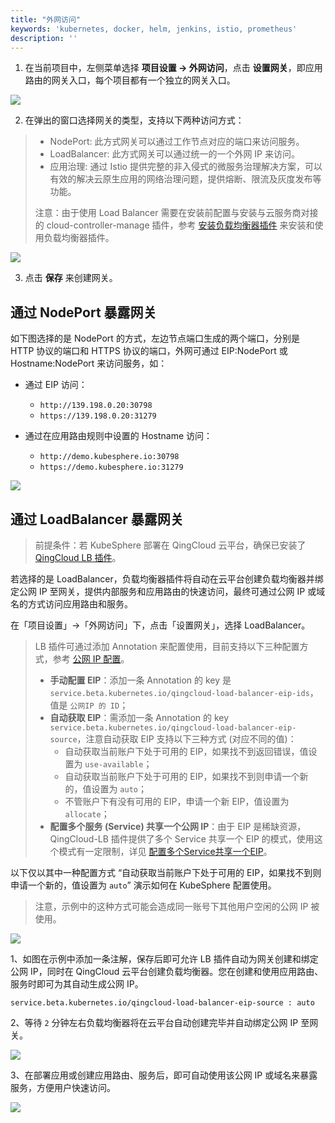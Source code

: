 ```yaml
---
title: "外网访问"
keywords: 'kubernetes, docker, helm, jenkins, istio, prometheus'
description: ''
---
```


1. 在当前项目中，左侧菜单选择 **项目设置 → 外网访问**，点击 **设置网关**，即应用路由的网关入口，每个项目都有一个独立的网关入口。

![](https://pek3b.qingstor.com/kubesphere-docs/png/20190514095021.png)

2. 在弹出的窗口选择网关的类型，支持以下两种访问方式：

> - NodePort: 此方式网关可以通过工作节点对应的端口来访问服务。
> - LoadBalancer: 此方式网关可以通过统一的一个外网 IP 来访问。
> - 应用治理: 通过 Istio 提供完整的非入侵式的微服务治理解决方案，可以有效的解决云原生应用的网络治理问题，提供熔断、限流及灰度发布等功能。
>
> 注意：由于使用 Load Balancer 需要在安装前配置与安装与云服务商对接的 cloud-controller-manage 插件，参考 [安装负载均衡器插件](../../installation/qingcloud-lb) 来安装和使用负载均衡器插件。

![](https://pek3b.qingstor.com/kubesphere-docs/png/20190514095052.png)

3. 点击 **保存** 来创建网关。

## 通过 NodePort 暴露网关

如下图选择的是 NodePort 的方式，左边节点端口生成的两个端口，分别是 HTTP 协议的端口和 HTTPS 协议的端口，外网可通过 EIP:NodePort 或 Hostname:NodePort 来访问服务，如：


- 通过 EIP 访问：
  - `http://139.198.0.20:30798`
  - `https://139.198.0.20:31279`

- 通过在应用路由规则中设置的 Hostname 访问：
  - `http://demo.kubesphere.io:30798`
  - `https://demo.kubesphere.io:31279`

 
![](https://pek3b.qingstor.com/kubesphere-docs/png/20190514095320.png)


## 通过 LoadBalancer 暴露网关

> 前提条件：若 KubeSphere 部署在 QingCloud 云平台，确保已安装了 [QingCloud LB 插件](../../installation/qingcloud-lb)。

若选择的是 LoadBalancer，负载均衡器插件将自动在云平台创建负载均衡器并绑定公网 IP 至网关，提供内部服务和应用路由的快速访问，最终可通过公网 IP 或域名的方式访问应用路由和服务。

在「项目设置」→「外网访问」下，点击「设置网关」，选择 LoadBalancer。

> LB 插件可通过添加 Annotation 来配置使用，目前支持以下三种配置方式，参考 [公网 IP 配置](https://github.com/yunify/qingcloud-cloud-controller-manager/blob/master/docs/configure.md#%E4%BA%8C%E5%85%AC%E7%BD%91ip%E9%85%8D%E7%BD%AE)。
> - **手动配置 EIP**：添加一条 Annotation 的 key 是 `service.beta.kubernetes.io/qingcloud-load-balancer-eip-ids`，值是 `公网IP 的 ID`；
> - **自动获取 EIP**：需添加一条 Annotation 的 key `service.beta.kubernetes.io/qingcloud-load-balancer-eip-source`，注意自动获取 EIP 支持以下三种方式 (对应不同的值)：
>    - 自动获取当前账户下处于可用的 EIP，如果找不到返回错误，值设置为 `use-available`；
>    - 自动获取当前账户下处于可用的 EIP，如果找不到则申请一个新的，值设置为 `auto`；
>    - 不管账户下有没有可用的 EIP，申请一个新 EIP，值设置为 `allocate`；
> - **配置多个服务 (Service) 共享一个公网 IP**：由于 EIP 是稀缺资源，QingCloud-LB 插件提供了多个 Service 共享一个 EIP 的模式，使用这个模式有一定限制，详见 [配置多个Service共享一个EIP](https://github.com/yunify/qingcloud-cloud-controller-manager/blob/master/docs/configure.md#%E4%B8%89%E9%85%8D%E7%BD%AE%E5%A4%9A%E4%B8%AAservice%E5%85%B1%E4%BA%AB%E4%B8%80%E4%B8%AAeip)。


以下仅以其中一种配置方式 “自动获取当前账户下处于可用的 EIP，如果找不到则申请一个新的，值设置为 `auto`” 演示如何在 KubeSphere 配置使用。

> 注意，示例中的这种方式可能会造成同一账号下其他用户空闲的公网 IP 被使用。

![](https://pek3b.qingstor.com/kubesphere-docs/png/20190605235710.png)

1、如图在示例中添加一条注解，保存后即可允许 LB 插件自动为网关创建和绑定公网 IP，同时在 QingCloud 云平台创建负载均衡器。您在创建和使用应用路由、服务时即可为其自动生成公网 IP。

```annotation
service.beta.kubernetes.io/qingcloud-load-balancer-eip-source : auto
```

2、等待 `2` 分钟左右负载均衡器将在云平台自动创建完毕并自动绑定公网 IP 至网关。

![](https://pek3b.qingstor.com/kubesphere-docs/png/20190606004135.png)

3、在部署应用或创建应用路由、服务后，即可自动使用该公网 IP 或域名来暴露服务，方便用户快速访问。

![](https://pek3b.qingstor.com/kubesphere-docs/png/20190606004254.png)

